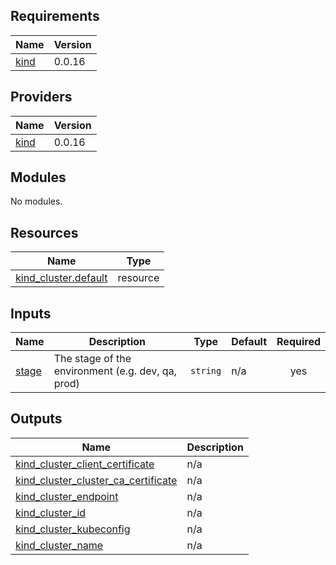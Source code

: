 ## Requirements

| Name | Version |
|------|---------|
| <a name="requirement_kind"></a> [kind](#requirement\_kind) | 0.0.16 |

## Providers

| Name | Version |
|------|---------|
| <a name="provider_kind"></a> [kind](#provider\_kind) | 0.0.16 |

## Modules

No modules.

## Resources

| Name | Type |
|------|------|
| [kind_cluster.default](https://registry.terraform.io/providers/tehcyx/kind/0.0.16/docs/resources/cluster) | resource |

## Inputs

| Name | Description | Type | Default | Required |
|------|-------------|------|---------|:--------:|
| <a name="input_stage"></a> [stage](#input\_stage) | The stage of the environment (e.g. dev, qa, prod) | `string` | n/a | yes |

## Outputs

| Name | Description |
|------|-------------|
| <a name="output_kind_cluster_client_certificate"></a> [kind\_cluster\_client\_certificate](#output\_kind\_cluster\_client\_certificate) | n/a |
| <a name="output_kind_cluster_cluster_ca_certificate"></a> [kind\_cluster\_cluster\_ca\_certificate](#output\_kind\_cluster\_cluster\_ca\_certificate) | n/a |
| <a name="output_kind_cluster_endpoint"></a> [kind\_cluster\_endpoint](#output\_kind\_cluster\_endpoint) | n/a |
| <a name="output_kind_cluster_id"></a> [kind\_cluster\_id](#output\_kind\_cluster\_id) | n/a |
| <a name="output_kind_cluster_kubeconfig"></a> [kind\_cluster\_kubeconfig](#output\_kind\_cluster\_kubeconfig) | n/a |
| <a name="output_kind_cluster_name"></a> [kind\_cluster\_name](#output\_kind\_cluster\_name) | n/a |

